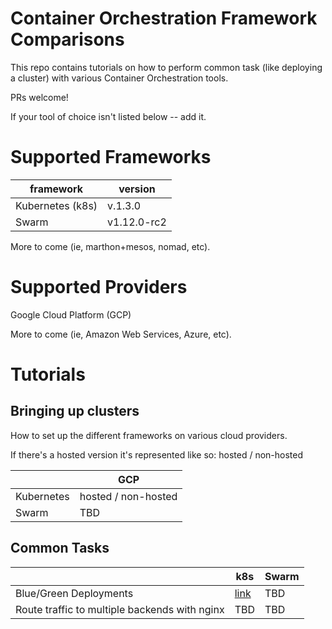 # Container Orchestration Framework Comparisons
This repo contains tutorials on how to perform common task (like deploying a cluster) with various Container Orchestration tools.

PRs welcome!

If your tool of choice isn't listed below -- add it.  

# Supported Frameworks 
| framework  | version |
| --- | --- |
| Kubernetes (k8s) | v.1.3.0 |
| Swarm | v1.12.0-rc2 |

More to come (ie, marthon+mesos, nomad, etc).

# Supported Providers
Google Cloud Platform (GCP)

More to come (ie, Amazon Web Services, Azure, etc).

# Tutorials

## Bringing up clusters

How to set up the different frameworks on various cloud providers.

If there's a hosted version it's represented like so: hosted / non-hosted

|  | GCP |
| --- | --- |
| Kubernetes | hosted / non-hosted |
| Swarm | TBD | 

## Common Tasks

|  | k8s |  Swarm   |
| --- | --- | --- |
| Blue/Green Deployments | [link](blue-green-deployment/kubernetes/README.md) | TBD |
| Route traffic to multiple backends with nginx | TBD | TBD |
